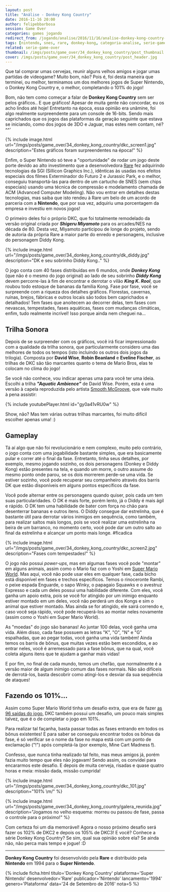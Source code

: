 ```yaml
---
layout: post
title: "Análise - Donkey Kong Country"
date: 2016-11-16 20:00
author: felipebbarbosa
session: Game Over
categories: games jogando
redirect_from: /jogando/analise/2016/11/16/analise-donkey-kong-country-snes.html
tags: [nintendo, snes, rare, donkey-kong, categoria-analise, serie-game-over]
related: serie-game-over
thumbnail: /imgs/posts/game_over/34_donkey_kong_country/post_thumbnail.jpg
cover: /imgs/posts/game_over/34_donkey_kong_country/post_header.jpg
---
```


Que tal comprar umas cervejas, reunir alguns velhos amigos e jogar umas partidas de videogame? Muito bom, não? Pois é, foi desta maneira que terminei, ou melhor, terminamos um dos melhores jogos de Super Nintendo, o Donkey Kong Country e, o melhor, completando o 101% do jogo!

<!--more-->

Bom, não tem como começar a falar de **Donkey Kong Country** sem ser pelos gráficos.. E que gráficos! Apesar de muita gente não concordar, eu os acho lindos até hoje! Entretanto na época, essa opinião era unâmine, foi algo realmente surpreendente para um console de 16-bits. Sendo mais caprichados que os jogos das plataformas da geração seguinte que estava se iniciando, como dos jogos de 3DO e Jaguar, mas estes nem contam, né? ^^'

{% include image.html
  url="/imgs/posts/game_over/34_donkey_kong_country/dkc_screen1.jpg"
  description="Estes gráficos foram surpreendentes na época!" %}

Enfim, o Super Nintendo só teve a "oportunidade" de rodar um jogo deste porte devido ao alto investimento que a desenvolvedora [Rare](https://www.rare.co.uk/) fez adquirindo tecnologias da SGI (Sillicon Graphics Inc.), idênticas às usadas nos efeitos especiais dos filmes Exterminador do Futuro 2 e Jurassic Park, e o melhor, conseguiu transportá-las para dentro de um cartucho de SNES (sem chips especiais) usando uma técnica de compressão e modelamento chamada de ACM (Advanced Computer Modeling). Não vou entrar em detalhes destas tecnologias, mas saiba que isto rendeu à Rare um belo de um acordo de parceria com a **Nintendo**, que por sua vez, adquiriu uma porcentagem da empresa e investiu em novos jogos!

O primeiro deles foi o próprio DKC, que foi totalmente remodelado da versão original criada por **_Shigeru Miyamoto_** para os arcades/NES na década de 80. Desta vez, Miyamoto participou de longe do projeto, sendo de autoria da própria Rare a maior parte do enredo e personagens, inclusive do personagem Diddy Kong.

{% include image.html
  url="/imgs/posts/game_over/34_donkey_kong_country/dk_diddy.jpg"
  description="DK e seu sobrinho Diddy Kong.." %}

O jogo conta com 40 fases distribuídas em 6 mundos, onde **_Donkey Kong_** (que não é o mesmo do jogo original) ao lado de seu sobrinho **_Diddy Kong_** devem percorre-las à fim de encontrar e derrotar o vilão **_King K. Rool_**, que roubou todo estoque de bananas da família Kong. Fase por fase, você se surpreende com a riqueza dos detalhes gráficos. Florestas, cavernas, ruínas, brejos, fábricas e outros locais são todos bem caprichados e detalhados! Tem fases que anoitecem ao decorrer delas, tem fases com nevascas, tempestades, fases aquáticas, fases com mudanças climáticas, enfim, tudo realmente incrível! Isso porque ainda nem cheguei na...

## Trilha Sonora

Depois de se surpreender com os gráficos, você irá ficar impressionado com a qualidade da trilha sonora, que particularmente considero uma das melhores de todos os tempos (isto incluindo os outros dois jogos da trilogia). Composta por **David Wise**, **Robin Beanland** e **Eveline Fischer**, as trilhas de DKC são tão marcantes quanto o tema de Mario Bros, elas te colocam no clima do jogo!

Se você não conhece, vou indicar apenas uma para você ter uma ideia. Escolhi a trilha **_"Aquatic Ambience"_** de David Wise. Porém, esta é uma versão à capela reproduzida pelo artista [Smooth McGroove](https://www.youtube.com/channel/UCJvBEEqTaLaKclbCPgIjBSQ), que vale muito à pena assistir:

{% include youtubePlayer.html id="gy0a41vRU0w" %}

Show, não? Mas tem várias outras trilhas marcantes, foi muito difícil escolher apenas uma! :)

## Gameplay

Tá aí algo que não foi revolucionário e nem complexo, muito pelo contrário, o jogo conta com uma jogabilidade bastante simples, que era basicamente pular e correr até o final da fase. Entretanto, tinha seus detalhes, por exemplo, mesmo jogando sozinho, os dois personagens (Donkey e Diddy Kong) estão presentes na tela, e quando um morre, o outro assume do mesmo ponto onde parou, se os dois morrerem perde-se uma vida. Se estiver sozinho, você pode recuperar seu companheiro através dos barris DK que estão disponíveis em alguns pontos específicos da fase.

Você pode alternar entre os personagens quando quiser, pois cada um tem suas particularidades. O DK é mais forte, porém lento, já o Diddy é mais ágil e rápido. O DK tem uma habilidade de bater com força no chão para desenterrar bananas e outros itens. O Diddy consegue dar estrelinha, que é bastante útil para derrotar vários inimigos em sequência, como também, para realizar saltos mais longos, pois se você realizar uma estrelinha na beira de um barranco, no momento certo, você pode dar um outro salto ao final da estrelinha e alcançar um ponto mais longe. #ficadica

{% include image.html
  url="/imgs/posts/game_over/34_donkey_kong_country/dkc_screen2.jpg"
  description="Fases com tempestades!" %}

O jogo não possui _power-ups_, mas em algumas fases você pode "montar" em alguns animais, assim como o Mario faz com o Yoshi em [Super Mario World](/jogando/analise/2015/06/30/analise-super-mario-world-snes.html). Mas aqui, você não pode usar eles em qualquer fase, cada bicho está disponível em fases e trechos específicos. Temos o rinoceronte Rambi, o peixe espada Enguarde, o sapo Winky, o papagaio Squawks e o avestruz Expresso e cada um deles possui uma habilidade diferente. Com eles, você ganha um apoio extra, pois se você for atingido por um inimigo enquanto estiver montado em um deles, você não perderá um dos Kongs e sim o animal que estiver montado. Mas ainda se for atingido, ele sairá correndo e, caso você seja rápido, você pode recuperá-los ao montar neles novamente (assim como o Yoshi em Super Mario World).

As "moedas" do jogo são bananas! Ao juntar 100 delas, você ganha uma vida. Além disso, cada fase possuem as letras "K", "O", "N" e "G" espalhadas, que ao pegar todas, você ganha uma vida também! Ainda temos os barris de bônus, que muitas vezes estão bem escondidos, e ao entrar neles, você é arremessado para a fase bônus, que na qual, você coleta alguns itens que te ajudam a ganhar mais vidas!

E por fim, no final de cada mundo, temos um chefão, que normalmente é a versão maior de algum inimigo comum das fases normais. Não são difíceis de derrotá-los, basta descobrir como atingi-los e desviar da sua sequência de ataques!

## Fazendo os 101%...

Assim como Super Mario World tinha um desafio extra, que era de fazer [as 96 saídas do jogo](/jogando/analise/2015/06/30/analise-super-mario-world-snes.html), DKC também possui um desafio, um pouco mais simples talvez, que é o de completar o jogo em 101%.

Para realizar tal façanha, basta passar todas as fases entrando em todos os bônus existentes! E para saber se conseguiu encontrar todos os bônus da fase, é só verificar se o nome da fase no mapa está com um ponto de exclamação ("!") após completá-la (por exemplo, Mine Cart Madness **!**).

Confesso, que nunca tinha realizado tal feito, mas meus amigos já, porém fazia muito tempo que eles não jogavam! Sendo assim, os convidei para encararmos este desafio. E depois de muita cerveja, risadas e quase quatro horas e meia: missão dada, missão cumprida!

{% include image.html
  url="/imgs/posts/game_over/34_donkey_kong_country/dkc_101.jpg"
  description="101% \m/" %}

{% include image.html
  url="/imgs/posts/game_over/34_donkey_kong_country/galera_reunida.jpg"
  description="Jogamos no velho esquema: morreu ou passou de fase, passa o controle para o próximo!" %}

Com certeza foi um dia memorável! Agora o nosso próximo desafio será fazer os 102% de DKC2 e depois os 105% de DKC3! E você? Conhece a série Donkey Kong Country? Se sim, qual sua opinião sobre ela? Se ainda não, não perca mais tempo e jogue! :D

---

**Donkey Kong Country** foi desenvolvido pela **Rare** e distribuído pela **Nintendo** em 1994 para o **Super Nintendo**.

{% include ficha.html
  titulo='Donkey Kong Country'
  plataforma='Super Nintendo'
  desenvolvedor='Rare'
  publicador='Nintendo'
  lancamento='1994'
  genero='Plataforma'
  data='24 de Setembro de 2016'
  nota=5 %}
